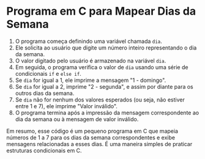 # Programa em C para Mapear Dias da Semana

1. O programa começa definindo uma variável chamada `dia`.
2. Ele solicita ao usuário que digite um número inteiro representando o dia da semana.
3. O valor digitado pelo usuário é armazenado na variável `dia`.
4. Em seguida, o programa verifica o valor de `dia` usando uma série de condicionais `if` e `else if`.
5. Se `dia` for igual a 1, ele imprime a mensagem "1 - domingo".
6. Se `dia` for igual a 2, imprime "2 - segunda", e assim por diante para os outros dias da semana.
7. Se `dia` não for nenhum dos valores esperados (ou seja, não estiver entre 1 e 7), ele imprime "Valor inválido".
8. O programa termina após a impressão da mensagem correspondente ao dia da semana ou à mensagem de valor inválido.

Em resumo, esse código é um pequeno programa em C que mapeia números de 1 a 7 para os dias da semana correspondentes e exibe mensagens relacionadas a esses dias. É uma maneira simples de praticar estruturas condicionais em C.
